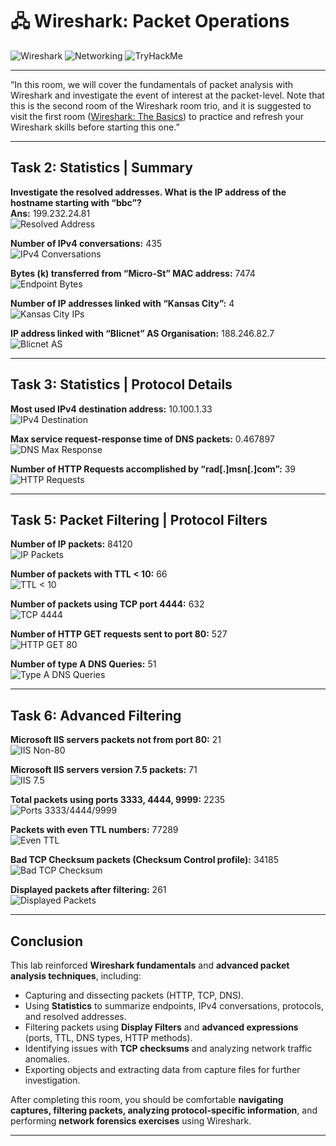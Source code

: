 # 🖧 Wireshark: Packet Operations  

![Wireshark](https://img.shields.io/badge/Wireshark-Packet_Analysis-blue?style=flat-square)
![Networking](https://img.shields.io/badge/Networking-Basics-green?style=flat-square)
![TryHackMe](https://img.shields.io/badge/TryHackMe-Lab-orange?style=flat-square)

---

“In this room, we will cover the fundamentals of packet analysis with Wireshark and investigate the event of interest at the packet-level. Note that this is the second room of the Wireshark room trio, and it is suggested to visit the first room ([Wireshark: The Basics](https://tryhackme.com/p/Petras20/https://tryhackme.com/room/wiresharkpacketoperations/)) to practice and refresh your Wireshark skills before starting this one.”

---

## Task 2: Statistics | Summary

**Investigate the resolved addresses. What is the IP address of the hostname starting with “bbc”?**  
**Ans:** 199.232.24.81  
![Resolved Address](https://github.com/user-attachments/assets/3cb9f6c9-ab64-4d75-b386-17292c29a323)

**Number of IPv4 conversations:** 435  
![IPv4 Conversations](https://github.com/user-attachments/assets/1da1cb6e-a945-4bad-97ad-ae68e50a8f66)

**Bytes (k) transferred from “Micro-St” MAC address:** 7474  
![Endpoint Bytes](https://github.com/user-attachments/assets/26351b05-ba03-41b2-b6d5-5a4326a33dc3)

**Number of IP addresses linked with “Kansas City”:** 4  
![Kansas City IPs](https://github.com/user-attachments/assets/8332d58c-b119-4f46-94d0-683dbe7e5862)

**IP address linked with “Blicnet” AS Organisation:** 188.246.82.7  
![Blicnet AS](https://github.com/user-attachments/assets/ade5d1cf-9f44-44f8-a972-aeab5f23a000)

---

## Task 3: Statistics | Protocol Details

**Most used IPv4 destination address:** 10.100.1.33  
![IPv4 Destination](https://github.com/user-attachments/assets/4132fc31-49dd-43aa-bde9-e2013ea4ca95)

**Max service request-response time of DNS packets:** 0.467897  
![DNS Max Response](https://github.com/user-attachments/assets/31354883-f7cd-48d5-9fab-95c73cf1e27c)

**Number of HTTP Requests accomplished by “rad[.]msn[.]com”:** 39  
![HTTP Requests](https://github.com/user-attachments/assets/583cda2a-0069-4a1b-94d0-a5ca429b09a0)

---

## Task 5: Packet Filtering | Protocol Filters

**Number of IP packets:** 84120  
![IP Packets](https://github.com/user-attachments/assets/73b30240-4df9-4737-8abc-1e21bbdd96ef)

**Number of packets with TTL < 10:** 66  
![TTL < 10](https://github.com/user-attachments/assets/2e95539d-38cd-487b-926c-a9d59dac3230)

**Number of packets using TCP port 4444:** 632  
![TCP 4444](https://github.com/user-attachments/assets/762f3bf0-c7ef-4d43-b6ee-53d28f72bf55)

**Number of HTTP GET requests sent to port 80:** 527  
![HTTP GET 80](https://github.com/user-attachments/assets/7f7627cf-1149-4156-89f0-f82849886b8b)

**Number of type A DNS Queries:** 51  
![Type A DNS Queries](https://github.com/user-attachments/assets/f00ac1d6-d35f-4fff-a61a-b0cd50dd033c)

---

## Task 6: Advanced Filtering

**Microsoft IIS servers packets not from port 80:** 21  
![IIS Non-80](https://github.com/user-attachments/assets/23849c32-0cb0-4ad7-b415-c39f62f37302)

**Microsoft IIS servers version 7.5 packets:** 71  
![IIS 7.5](https://github.com/user-attachments/assets/88e10265-838f-4630-b7aa-e1a498e41343)

**Total packets using ports 3333, 4444, 9999:** 2235  
![Ports 3333/4444/9999](https://github.com/user-attachments/assets/0e0e3ae5-55f8-457b-98ef-94357e6e6dca)

**Packets with even TTL numbers:** 77289  
![Even TTL](https://github.com/user-attachments/assets/cfe6a30f-3ec3-4028-8e69-76cd5b8cb114)

**Bad TCP Checksum packets (Checksum Control profile):** 34185  
![Bad TCP Checksum](https://github.com/user-attachments/assets/a7f12e64-bf53-4dab-93b8-64a8f3896004)

**Displayed packets after filtering:** 261  
![Displayed Packets](https://github.com/user-attachments/assets/8cd06e92-4b8d-4e97-b0b9-678d53aea02e)

---

## Conclusion

This lab reinforced **Wireshark fundamentals** and **advanced packet analysis techniques**, including:

- Capturing and dissecting packets (HTTP, TCP, DNS).  
- Using **Statistics** to summarize endpoints, IPv4 conversations, protocols, and resolved addresses.  
- Filtering packets using **Display Filters** and **advanced expressions** (ports, TTL, DNS types, HTTP methods).  
- Identifying issues with **TCP checksums** and analyzing network traffic anomalies.  
- Exporting objects and extracting data from capture files for further investigation.  

After completing this room, you should be comfortable **navigating captures, filtering packets, analyzing protocol-specific information**, and performing **network forensics exercises** using Wireshark.

---

